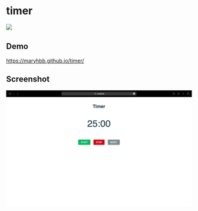 # timer


![](https://github.com/maryhbb/timer/actions/workflows/workflow.yml/badge.svg)


## Demo


https://maryhbb.github.io/timer/


## Screenshot

![](images/timer.png)
